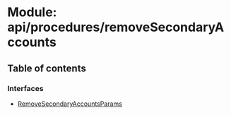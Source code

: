# Module: api/procedures/removeSecondaryAccounts

## Table of contents

### Interfaces

- [RemoveSecondaryAccountsParams](../wiki/api.procedures.removeSecondaryAccounts.RemoveSecondaryAccountsParams)
